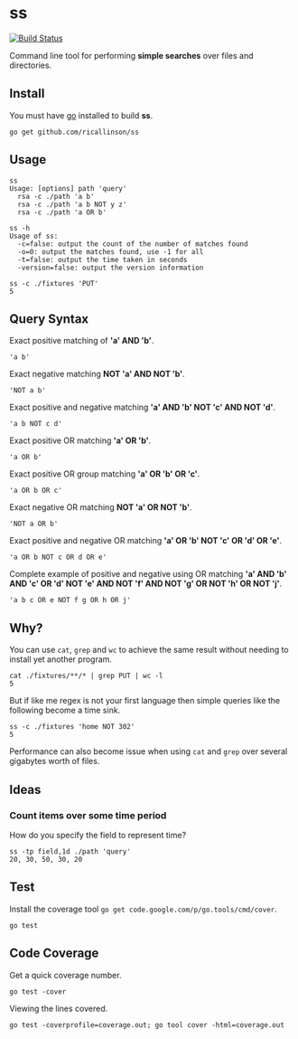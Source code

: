 # ss

[![Build Status](https://travis-ci.org/ricallinson/ss.svg)](http://travis-ci.org/ricallinson/ss)

Command line tool for performing __simple searches__ over files and directories.

## Install

You must have [go](http://golang.org/) installed to build __ss__.

    go get github.com/ricallinson/ss

## Usage

    ss
    Usage: [options] path 'query'
      rsa -c ./path 'a b'
      rsa -c ./path 'a b NOT y z'
      rsa -c ./path 'a OR b'

    ss -h
    Usage of ss:
      -c=false: output the count of the number of matches found
      -o=0: output the matches found, use -1 for all
      -t=false: output the time taken in seconds
      -version=false: output the version information

    ss -c ./fixtures 'PUT'
    5

## Query Syntax

Exact positive matching of __'a' AND 'b'__.

    'a b'

Exact negative matching __NOT 'a' AND NOT 'b'__.

    'NOT a b'

Exact positive and negative matching __'a' AND 'b' NOT 'c' AND NOT 'd'__.

    'a b NOT c d'

Exact positive OR matching __'a' OR 'b'__.

    'a OR b'

Exact positive OR group matching __'a' OR 'b' OR 'c'__.

    'a OR b OR c'

Exact negative OR matching __NOT 'a' OR NOT 'b'__.

    'NOT a OR b'

Exact positive and negative OR matching __'a' OR 'b' NOT 'c' OR 'd' OR 'e'__.

    'a OR b NOT c OR d OR e'

Complete example of positive and negative using OR matching __'a' AND 'b' AND 'c' OR 'd' NOT 'e' AND NOT 'f' AND NOT 'g' OR NOT 'h' OR NOT 'j'__.

    'a b c OR e NOT f g OR h OR j'

## Why?

You can use `cat`, `grep` and `wc` to achieve the same result without needing to install yet another program.

    cat ./fixtures/**/* | grep PUT | wc -l
    5

But if like me regex is not your first language then simple queries like the following become a time sink.

    ss -c ./fixtures 'home NOT 302'
    5

Performance can also become issue when using `cat` and `grep` over several gigabytes worth of files.

## Ideas

### Count items over some time period

How do you specify the field to represent time?

    ss -tp field,1d ./path 'query'
    20, 30, 50, 30, 20

## Test

Install the coverage tool `go get code.google.com/p/go.tools/cmd/cover`.

    go test

## Code Coverage

Get a quick coverage number.

    go test -cover

Viewing the lines covered.

    go test -coverprofile=coverage.out; go tool cover -html=coverage.out
